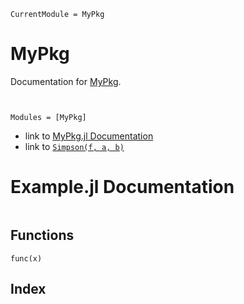 ```@meta
CurrentModule = MyPkg
```

# MyPkg

Documentation for [MyPkg](https://github.com/Gudongyangg/MyPkg.jl).

```@contents
```

```@index
```

```@autodocs
Modules = [MyPkg]
```
- link to [MyPkg.jl Documentation](@ref)
- link to [`Simpson(f, a, b)`](@ref)

# Example.jl Documentation

```@contents
```

## Functions

```@docs
func(x)
```

## Index

```@index
```

